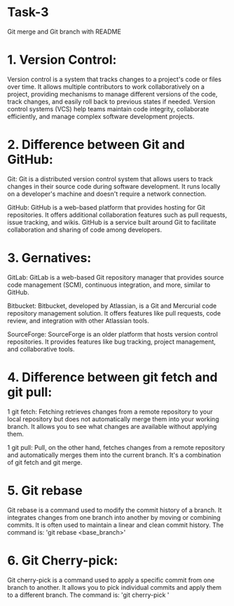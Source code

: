 # Task-3
Git merge and Git branch with README

# 1. Version Control:
Version control is a system that tracks changes to a project's code or files over time. It allows multiple contributors to work collaboratively on a project, providing mechanisms to manage different versions of the code, track changes, and easily roll back to previous states if needed. Version control systems (VCS) help teams maintain code integrity, collaborate efficiently, and manage complex software development projects.

# 2. Difference between Git and GitHub:
Git: Git is a distributed version control system that allows users to track changes in their source code during software development. It runs locally on a developer's machine and doesn't require a network connection.

GitHub: GitHub is a web-based platform that provides hosting for Git repositories. It offers additional collaboration features such as pull requests, issue tracking, and wikis. GitHub is a service built around Git to facilitate collaboration and sharing of code among developers.

# 3. Gernatives:
GitLab: GitLab is a web-based Git repository manager that provides source code management (SCM), continuous integration, and more, similar to GitHub.

Bitbucket: Bitbucket, developed by Atlassian, is a Git and Mercurial code repository management solution. It offers features like pull requests, code review, and integration with other Atlassian tools.

SourceForge: SourceForge is an older platform that hosts version control repositories. It provides features like bug tracking, project management, and collaborative tools.

# 4. Difference between git fetch and git pull:
1 git fetch: Fetching retrieves changes from a remote repository to your local repository but does not automatically merge them into your working branch. It allows you to see what changes are available without applying them.

1 git pull: Pull, on the other hand, fetches changes from a remote repository and automatically merges them into the current branch. It's a combination of git fetch and git merge.

# 5. Git rebase
Git rebase is a command used to modify the commit history of a branch. It integrates changes from one branch into another by moving or combining commits. It is often used to maintain a linear and clean commit history. The command is: 'git rebase <base_branch>'

# 6. Git Cherry-pick:
Git cherry-pick is a command used to apply a specific commit from one branch to another. It allows you to pick individual commits and apply them to a different branch. The command is: 'git cherry-pick <commit-hash>'   
